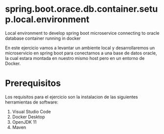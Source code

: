 # spring.boot.orace.db.container.setup.local.environment
Local environment to develop spring boot microservice connecting to oracle database container running in docker

En este ejercicio vamos a levantar un ambiente local y desarrollaremos un microservicio en spring boot para conectarnos a una base de datos oracle, la cual estara montada en nuestro mismo host pero en un entorno de Docker.

# Prerequisitos
Los requisitos para el ejercicio son la instalacion de las siguientes herramientas de software:

1. Visual Studio Code
2. Docker Desktop
3. OpenJDK 11
4. Maven

